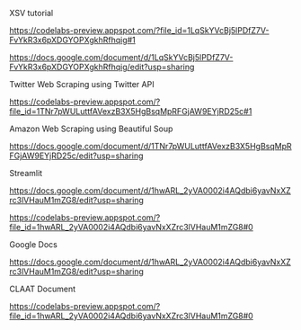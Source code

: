 XSV tutorial 

https://codelabs-preview.appspot.com/?file_id=1LqSkYVcBj5lPDfZ7V-FvYkR3x6pXDGYOPXgkhRfhqig#1

https://docs.google.com/document/d/1LqSkYVcBj5lPDfZ7V-FvYkR3x6pXDGYOPXgkhRfhqig/edit?usp=sharing

Twitter Web Scraping using Twitter API 

https://codelabs-preview.appspot.com/?file_id=1TNr7pWULuttfAVexzB3X5HgBsqMpRFGjAW9EYjRD25c#1

Amazon Web Scraping using Beautiful Soup

https://docs.google.com/document/d/1TNr7pWULuttfAVexzB3X5HgBsqMpRFGjAW9EYjRD25c/edit?usp=sharing

Streamlit

https://docs.google.com/document/d/1hwARL_2yVA0002i4AQdbi6yavNxXZrc3lVHauM1mZG8/edit?usp=sharing

https://codelabs-preview.appspot.com/?file_id=1hwARL_2yVA0002i4AQdbi6yavNxXZrc3lVHauM1mZG8#0

Google Docs

https://docs.google.com/document/d/1hwARL_2yVA0002i4AQdbi6yavNxXZrc3lVHauM1mZG8/edit?usp=sharing

CLAAT Document

https://codelabs-preview.appspot.com/?file_id=1hwARL_2yVA0002i4AQdbi6yavNxXZrc3lVHauM1mZG8#0

